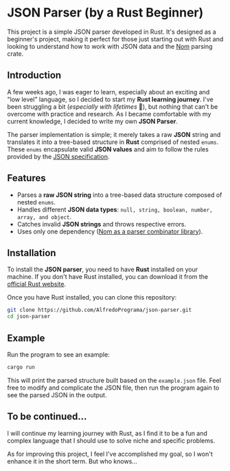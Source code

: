 # JSON Parser (by a Rust Beginner)
This project is a simple JSON parser developed in Rust. It's designed as a beginner's project, making it perfect for those just starting out with Rust and looking to understand how to work with JSON data and the [Nom](https://docs.rs/nom/latest/nom/) parsing crate.

## Introduction
A few weeks ago, I was eager to learn, especially about an exciting and "low level" language, so I decided to start my **Rust learning journey**. I've been struggling a bit (*especially with lifetimes* 🫠), but nothing that can't be overcome with practice and research. As I became comfortable with my current knowledge, I decided to write my own **JSON Parser**.

The parser implementation is simple; it merely takes a raw **JSON** string and translates it into a tree-based structure in **Rust** comprised of nested `enums`. These `enums` encapsulate valid **JSON values** and aim to follow the rules provided by the [JSON specification](https://www.json.org/json-en.html).

## Features
- Parses a **raw JSON string** into a tree-based data structure composed of nested `enums`.
- Handles different **JSON data types**: `null, string, boolean, number, array, and object`.
- Catches invalid **JSON strings** and throws respective errors.
- Uses only one dependency ([Nom as a parser combinator library](https://docs.rs/nom/latest/nom/)).

## Installation
To install the **JSON parser**, you need to have **Rust** installed on your machine. If you don't have Rust installed, you can download it from the [official Rust website](https://www.rust-lang.org/tools/install).

Once you have Rust installed, you can clone this repository:
```bash
git clone https://github.com/AlfredoPrograma/json-parser.git
cd json-parser
```

## Example
Run the program to see an example:
```bash
cargo run
```
This will print the parsed structure built based on the `example.json` file. Feel free to modify and complicate the JSON file, then run the program again to see the parsed JSON in the output.

## To be continued...
I will continue my learning journey with Rust, as I find it to be a fun and complex language that I should use to solve niche and specific problems.

As for improving this project, I feel I've accomplished my goal, so I won't enhance it in the short term. But who knows...